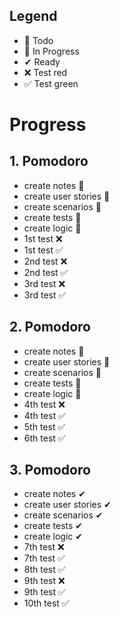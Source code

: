 ## Legend

- 📃 Todo
- 🚧 In Progress
- ✔ Ready
- ❌ Test red
- ✅ Test green

# Progress

## 1. Pomodoro
- create notes 🚧
- create user stories 🚧
- create scenarios 🚧
- create tests 🚧
- create logic 🚧
- 1st test ❌
- 1st test ✅
- 2nd test ❌
- 2nd test ✅
- 3rd test ❌
- 3rd test ✅

## 2. Pomodoro
- create notes 🚧
- create user stories 🚧
- create scenarios 🚧
- create tests 🚧
- create logic 🚧
- 4th test ❌
- 4th test ✅
- 5th test ✅
- 6th test ✅

## 3. Pomodoro
- create notes ✔
- create user stories ✔
- create scenarios ✔
- create tests ✔
- create logic ✔
- 7th test ❌
- 7th test ✅
- 8th test ✅ 
- 9th test ❌
- 9th test ✅
- 10th test ✅